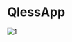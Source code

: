 # QlessApp
![1](https://github.com/haripriya00/QlessApp/assets/109473332/7d73c7bc-8ad0-4f00-99d1-47ee507e3949)
